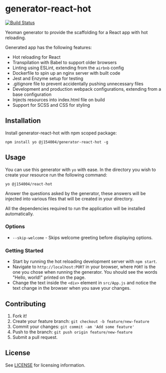 # generator-react-hot
[![Build Status](https://travis-ci.org/elementsweb/generator-react-hot.svg?branch=master)](https://travis-ci.org/elementsweb/generator-react-hot)

Yeoman generator to provide the scaffolding for a React app with hot reloading.

Generated app has the following features:

- Hot reloading for React
- Transpilation with Babel to support older browsers
- Linting using ESLint, extending from the `airbnb` config
- Dockerfile to spin up an nginx server with built code
- Jest and Enzyme setup for testing
- .gitignore file to prevent accidentally pushing unnecessary files
- Development and production webpack configurations, extending from a base configuration
- Injects resources into index.html file on build
- Support for SCSS and CSS for styling

## Installation
Install generator-react-hot with npm scoped package:

```
npm install yo @j154004/generator-react-hot -g
```

## Usage
You can use this generator with `yo` with ease. In the directory you wish to create your resource run the following command:

```
yo @j154004/react-hot
```

Answer the questions asked by the generator, these answers will be injected into various files that will be created in your directory.

All the dependencies required to run the application will be installed automatically.

### Options
- `--skip-welcome` - Skips welcome greeting before displaying options.

### Getting Started
- Start by running the hot reloading development server with `npm start`. 
- Navigate to `http://localhost:PORT` in your browser, where `PORT` is the one you chose when running the generator. You should see the words "Hello, world!" printed on the page.
- Change the text inside the `<div>` element in `src/App.js` and notice the text change in the browser when you save your changes.

## Contributing
1. Fork it!
2. Create your feature branch: `git checkout -b feature/new-feature`
3. Commit your changes: `git commit -am 'Add some feature'`
4. Push to the branch: `git push origin feature/new-feature`
5. Submit a pull request.

## License
See [LICENSE](./LICENSE.md) for licensing information.
